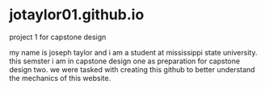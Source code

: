 # jotaylor01.github.io
project 1 for capstone design

my name is joseph taylor and i am a student at mississippi state university. this semster i am in capstone design one as preparation for capstone design two. we were tasked with creating this github to better understand the mechanics of this website.
